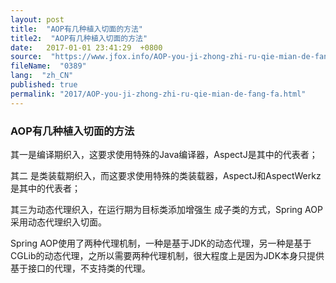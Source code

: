 ```yaml
---
layout: post
title:  "AOP有几种植入切面的方法"
title2:  "AOP有几种植入切面的方法"
date:   2017-01-01 23:41:29  +0800
source:  "https://www.jfox.info/AOP-you-ji-zhong-zhi-ru-qie-mian-de-fang-fa.html"
fileName:  "0389"
lang:  "zh_CN"
published: true
permalink: "2017/AOP-you-ji-zhong-zhi-ru-qie-mian-de-fang-fa.html"
---
```




### AOP有几种植入切面的方法

其一是编译期织入，这要求使用特殊的Java编译器，AspectJ是其中的代表者；

其二 是类装载期织入，而这要求使用特殊的类装载器，AspectJ和AspectWerkz是其中的代表者；

其三为动态代理织入，在运行期为目标类添加增强生 成子类的方式，Spring AOP采用动态代理织入切面。

Spring AOP使用了两种代理机制，一种是基于JDK的动态代理，另一种是基于CGLib的动态代理，之所以需要两种代理机制，很大程度上是因为JDK本身只提供基于接口的代理，不支持类的代理。
